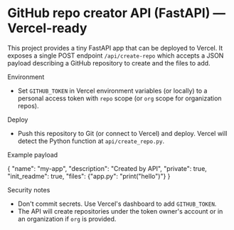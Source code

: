 # GitHub repo creator API (FastAPI) — Vercel-ready

This project provides a tiny FastAPI app that can be deployed to Vercel. It exposes a single POST endpoint `/api/create-repo` which accepts a JSON payload describing a GitHub repository to create and the files to add.

Environment
- Set `GITHUB_TOKEN` in Vercel environment variables (or locally) to a personal access token with `repo` scope (or `org` scope for organization repos).

Deploy
- Push this repository to Git (or connect to Vercel) and deploy. Vercel will detect the Python function at `api/create_repo.py`.

Example payload

{
  "name": "my-app",
  "description": "Created by API",
  "private": true,
  "init_readme": true,
  "files": {"app.py": "print(\"hello\")"}
}

Security notes
- Don't commit secrets. Use Vercel's dashboard to add `GITHUB_TOKEN`.
- The API will create repositories under the token owner's account or in an organization if `org` is provided.
